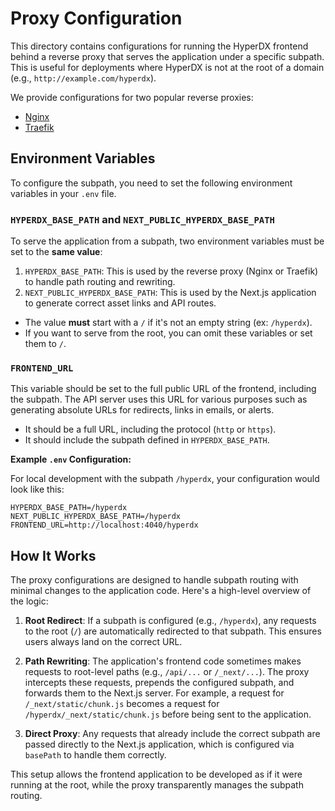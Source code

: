 # Proxy Configuration

This directory contains configurations for running the HyperDX frontend behind a
reverse proxy that serves the application under a specific subpath. This is
useful for deployments where HyperDX is not at the root of a domain (e.g.,
`http://example.com/hyperdx`).

We provide configurations for two popular reverse proxies:

- [Nginx](./nginx/nginx.conf.template)
- [Traefik](./traefik/config.yml)

## Environment Variables

To configure the subpath, you need to set the following environment variables in
your `.env` file.

### `HYPERDX_BASE_PATH` and `NEXT_PUBLIC_HYPERDX_BASE_PATH`

To serve the application from a subpath, two environment variables must be set
to the **same value**:

1.  `HYPERDX_BASE_PATH`: This is used by the reverse proxy (Nginx or Traefik) to
    handle path routing and rewriting.
2.  `NEXT_PUBLIC_HYPERDX_BASE_PATH`: This is used by the Next.js application to
    generate correct asset links and API routes.

- The value **must** start with a `/` if it's not an empty string (ex:
  `/hyperdx`).
- If you want to serve from the root, you can omit these variables or set them
  to `/`.

### `FRONTEND_URL`

This variable should be set to the full public URL of the frontend, including
the subpath. The API server uses this URL for various purposes such as
generating absolute URLs for redirects, links in emails, or alerts.

- It should be a full URL, including the protocol (`http` or `https`).
- It should include the subpath defined in `HYPERDX_BASE_PATH`.

**Example `.env` Configuration:**

For local development with the subpath `/hyperdx`, your configuration would look
like this:

```
HYPERDX_BASE_PATH=/hyperdx
NEXT_PUBLIC_HYPERDX_BASE_PATH=/hyperdx
FRONTEND_URL=http://localhost:4040/hyperdx
```

## How It Works

The proxy configurations are designed to handle subpath routing with minimal
changes to the application code. Here's a high-level overview of the logic:

1.  **Root Redirect**: If a subpath is configured (e.g., `/hyperdx`), any
    requests to the root (`/`) are automatically redirected to that subpath.
    This ensures users always land on the correct URL.

2.  **Path Rewriting**: The application's frontend code sometimes makes requests
    to root-level paths (e.g., `/api/...` or `/_next/...`). The proxy intercepts
    these requests, prepends the configured subpath, and forwards them to the
    Next.js server. For example, a request for `/_next/static/chunk.js` becomes
    a request for `/hyperdx/_next/static/chunk.js` before being sent to the
    application.

3.  **Direct Proxy**: Any requests that already include the correct subpath are
    passed directly to the Next.js application, which is configured via
    `basePath` to handle them correctly.

This setup allows the frontend application to be developed as if it were running
at the root, while the proxy transparently manages the subpath routing.
